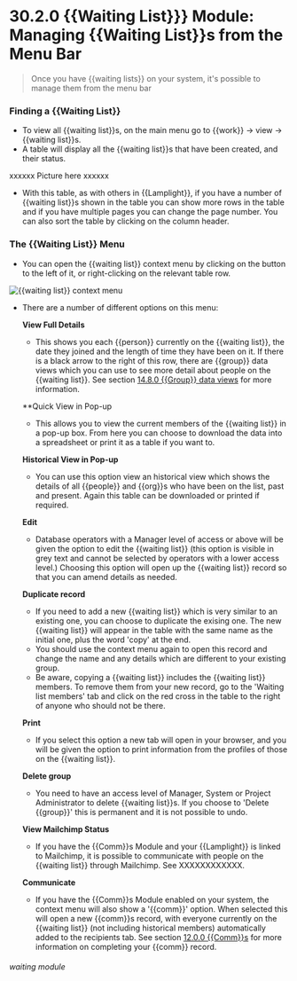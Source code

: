 # 30.2.0    {{Waiting List}}} Module: Managing {{Waiting List}}s from the Menu Bar

> Once you have {{waiting lists}} on your system, it's possible to manage them from the menu bar

### Finding a {{Waiting List}}

- To view all {{waiting list}}s, on the main menu go to {{work}} -> view -> {{waiting list}}s. 
- A table will display all the {{waiting list}}s that have been created, and their status.

xxxxxx Picture here xxxxxx

 - With this table, as with others in {{Lamplight}}, if you have a number of {{waiting list}}s shown in the table you can show more rows in the table and if you have multiple pages you can change the page number. You can also sort the table by clicking on the column header.

### The {{Waiting List}} Menu

- You can open the {{waiting list}} context menu by clicking on the button to the left of it, or right-clicking on the relevant table row.  

![{{waiting list}} context menu](xxxxx.png)

- There are a number of different options on this menu:

   **View Full Details**

   - This shows you each {{person}} currently on the {{waiting list}}, the date they joined and the length of time they have been on it. If there is a black arrow to the right of this row, there are {{group}} data views which you can use to see more detail about people on the {{waiting list}}. See section [14.8.0  {{Group}} data views](/help/index/p/14.8.0) for more information.

   **Quick View in Pop-up
   
   - This allows you to view the current members of the {{waiting list}} in a pop-up box. From here you can choose to download the data into a spreadsheet or print it as a table if you want to.
   
   **Historical View in Pop-up**
   
   - You can use this option view an historical view which shows the details of all {{people}} and {{org}}s who have been on the list, past and present. Again this table can be downloaded or printed if required.
   
   **Edit**

   - Database operators with a Manager level of access or above will be given the option to edit the {{waiting list}} (this option is visible in grey text and cannot be selected by operators with a lower access level.) Choosing this option will open up the {{waiting list}} record so that you can amend details as needed. 
   
   **Duplicate record**
   
   - If you need to add a new {{waiting list}} which is very similar to an existing one, you can choose to duplicate the exising one. The new {{waiting list}} will appear in the table with the same name as the initial one, plus the word 'copy' at the end. 
   - You should use the context menu again to open this record and change the name and any details which are different to your existing group. 
   - Be aware, copying a {{waiting list}} includes the {{waiting list}} members. To remove them from your new record, go to the 'Waiting list members' tab and click on the red cross in the table to the right of anyone who should not be there. 
   
   **Print**
   
   - If you select this option a new tab will open in your browser, and you will be given the option to print information from the profiles of those on the {{waiting list}}.
   
   **Delete group**
   
   - You need to have an access level of Manager, System or Project Administrator to delete {{waiting list}}s. If you choose to 'Delete {{group}}' this is permanent and it is not possible to undo.



   **View Mailchimp Status**
   
   - If you have the {{Comm}}s Module and your {{Lamplight}} is linked to Mailchimp, it is possible to communicate with people on the {{waiting list}} through Mailchimp. See XXXXXXXXXXXX.
   
   **Communicate**
   
   - If you have the {{Comm}}s Module enabled on your system, the context menu will also show a '{{comm}}' option. When selected this will open a new {{comm}}s record, with everyone currently on the {{waiting list}} (not including historical members) automatically added to the recipients tab. See section [12.0.0  {{Comm}}s](/help/index//12.0.0) for more information on completing your {{comm}} record.


###### waiting module

